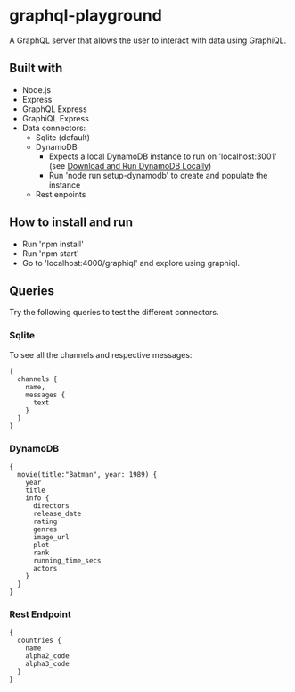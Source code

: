 # graphql-playground

A GraphQL server that allows the user to interact with data using GraphiQL.

## Built with

- Node.js
- Express
- GraphQL Express
- GraphiQL Express
- Data connectors:
  - Sqlite (default)
  - DynamoDB
    - Expects a local DynamoDB instance to run on 'localhost:3001' (see [Download and Run DynamoDB Locally](http://docs.aws.amazon.com/amazondynamodb/latest/gettingstartedguide/GettingStarted.Download.html))
    - Run 'node run setup-dynamodb' to create and populate the instance
  - Rest enpoints

## How to install and run

- Run 'npm install'
- Run 'npm start'
- Go to 'localhost:4000/graphiql' and explore using graphiql.

## Queries

Try the following queries to test the different connectors.

### Sqlite

To see all the channels and respective messages:

```
{
  channels {
    name,
    messages {
      text
    }
  }
}
```

### DynamoDB

```
{
  movie(title:"Batman", year: 1989) {
    year
    title
    info {
      directors
      release_date
      rating
      genres
      image_url
      plot
      rank
      running_time_secs
      actors
    }
  }
}
```

### Rest Endpoint

```
{
  countries {
    name
    alpha2_code
    alpha3_code
  }
}
```

